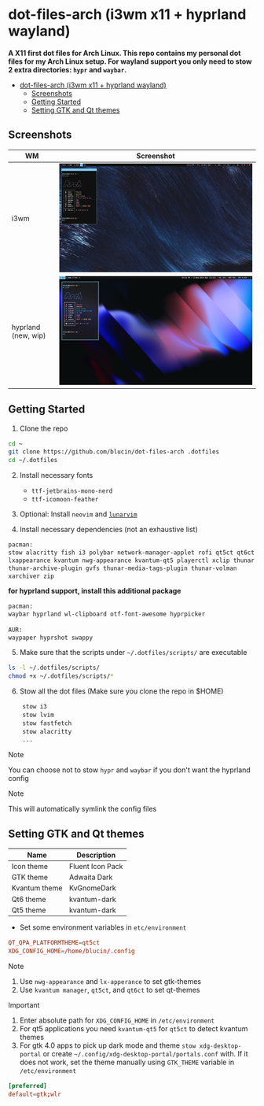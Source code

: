 # dot-files-arch (i3wm x11 + hyprland wayland)

**A X11 first dot files for Arch Linux. This repo contains my personal dot files for my Arch Linux setup. For wayland support you only need to stow 2 extra directories: `hypr` and `waybar`.**

- [dot-files-arch (i3wm x11 + hyprland wayland)](#dot-files-arch-i3wm-x11--hyprland-wayland)
  - [Screenshots](#screenshots)
  - [Getting Started](#getting-started)
  - [Setting GTK and Qt themes](#setting-gtk-and-qt-themes)

## Screenshots

| WM | Screenshot |
| -- | ---------- |
| i3wm | ![homescreen-screenshot-i3wm](./assets/i3wm.png) |
| hyprland (new, wip) | ![homescreen-screenshot-hyprland](./assets/hyprland.png) |

## Getting Started

1. Clone the repo

```bash
cd ~
git clone https://github.com/blucin/dot-files-arch .dotfiles
cd ~/.dotfiles
```

2. Install necessary fonts
    - `ttf-jetbrains-mono-nerd`
    - `ttf-icomoon-feather`

3. Optional: Install `neovim` and [`lunarvim`](https://www.lunarvim.org/)

4. Install necessary dependencies (not an exhaustive list)

```
pacman:
stow alacritty fish i3 polybar network-manager-applet rofi qt5ct qt6ct lxappearance kvantum nwg-appearance kvantum-qt5 playerctl xclip thunar thunar-archive-plugin gvfs thunar-media-tags-plugin thunar-volman xarchiver zip
```

**for hyprland support, install this additional package**

```
pacman: 
waybar hyprland wl-clipboard otf-font-awesome hyprpicker

AUR:
waypaper hyprshot swappy
```

5. Make sure that the scripts under `~/.dotfiles/scripts/` are executable

```bash
ls -l ~/.dotfiles/scripts/
chmod +x ~/.dotfiles/scripts/*
```

6. Stow all the dot files (Make sure you clone the repo in $HOME)

```bash
    stow i3
    stow lvim
    stow fastfetch
    stow alacritty
    ...
```
> [!NOTE]
> You can choose not to stow `hypr` and `waybar` if you don't want the hyprland config

> [!NOTE]
> This will automatically symlink the config files

## Setting GTK and Qt themes

| Name | Description |
| ----- | ----------- |
| Icon theme | Fluent Icon Pack |
| GTK theme | Adwaita Dark |
| Kvantum theme | KvGnomeDark |
| Qt6 theme | kvantum-dark |
| Qt5 theme | kvantum-dark |

- Set some environment variables in `etc/environment`

```conf
QT_QPA_PLATFORMTHEME=qt5ct
XDG_CONFIG_HOME=/home/blucin/.config
```

> [!NOTE]
> 1. Use `nwg-appearance` and `lx-apperance` to set gtk-themes
> 2. Use `kvantum manager`, `qt5ct`, and `qt6ct` to set qt-themes

> [!IMPORTANT]
> 1. Enter absolute path for `XDG_CONFIG_HOME` in `/etc/environment`
> 2. For qt5 applications you need `kvantum-qt5` for `qt5ct` to detect kvantum themes
> 3. For gtk 4.0 apps to pick up dark mode and theme
> `stow xdg-desktop-portal` or create `~/.config/xdg-desktop-portal/portals.conf` with. If it does not work, set the theme manually using `GTK_THEME` variable in `/etc/environment`
> ```conf
> [preferred]
> default=gtk;wlr
> ```